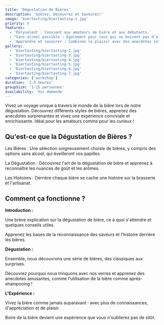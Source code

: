 ```yaml
---
title: 'Dégustation de Bières'
description: 'Goûtez, Découvrez et Savourez!'
image: 'biertasting/biertasting-1.jpg'
priority: 9
features:
  - 'Polyvalent : Convient aux amateurs de bière et aux débutants.'
  - "Sans alcool possible : Également pour ceux qui ne boivent pas d'alcool."
  - 'Apprendre et savourer : Combinez le plaisir avec des anecdotes intéressantes.'
gallery:
  - 'biertasting/biertasting-2.jpg'
  - 'biertasting/biertasting-3.jpg'
  - 'biertasting/biertasting-4.jpg'
  - 'biertasting/biertasting-5.jpg'
  - 'biertasting/biertasting-6.jpg'
  - 'biertasting/biertasting-7.jpg'
categories: ['workshop']
duration: '2-3 heures'
groupSize: '1-15 personnes'
availability: 'Sur demande'
---
```


Vivez un voyage unique à travers le monde de la bière lors de notre dégustation. Découvrez différents styles de bières, apprenez des anecdotes surprenantes et vivez une expérience conviviale et enrichissante. Idéal pour les amateurs comme pour les curieux !

## Qu'est-ce que la Dégustation de Bières ?

Les Bières : Une sélection soigneusement choisie de bières, y compris des options sans alcool, qui éveilleront vos papilles.

La Dégustation : Découvrez l'art de la dégustation de bière et apprenez à reconnaître les nuances de goût et les arômes.

Les Histoires : Derrière chaque bière se cache une histoire sur la brasserie et l'artisanat.

## Comment ça fonctionne ?

**Introduction :**

Une brève explication sur la dégustation de bière, ce à quoi s'attendre et quelques conseils utiles.

Apprenez les bases de la reconnaissance des saveurs et l'histoire derrière les bières.

**Dégustation :**

Ensemble, nous découvrons une série de bières, des classiques aux surprises.

Découvrez pourquoi nous trinquons avec nos verres et apprenez des anecdotes amusantes, comme l'utilisation de la bière comme après-shampooing !

**L'Expérience :**

Vivez la bière comme jamais auparavant : avec plus de connaissances, d'appréciation et de plaisir.

Boire de la bière devient une expérience que vous n'oublierez pas de sitôt.
